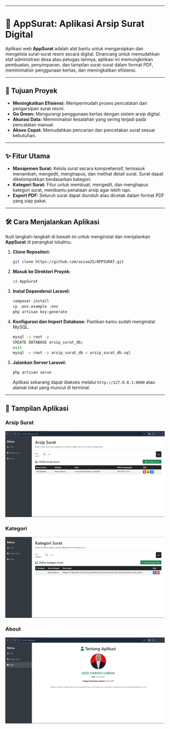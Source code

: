 -----

# 📂 AppSurat: Aplikasi Arsip Surat Digital

Aplikasi web **AppSurat** adalah alat bantu untuk mengarsipkan dan mengelola surat-surat resmi secara digital. Dirancang untuk memudahkan staf administrasi desa atau petugas lainnya, aplikasi ini memungkinkan pembuatan, penyimpanan, dan tampilan surat-surat dalam format PDF, meminimalisir penggunaan kertas, dan meningkatkan efisiensi.

-----

## 🎯 Tujuan Proyek

  - **Meningkatkan Efisiensi:** Mempermudah proses pencatatan dan pengarsipan surat resmi.
  - **Go Green:** Mengurangi penggunaan kertas dengan sistem arsip digital.
  - **Akurasi Data:** Meminimalisir kesalahan yang sering terjadi pada pencatatan manual.
  - **Akses Cepat:** Memudahkan pencarian dan pencetakan surat sesuai kebutuhan.

-----

## ✨ Fitur Utama

  - **Manajemen Surat:** Kelola surat secara komprehensif, termasuk menambah, mengedit, menghapus, dan melihat detail surat. Surat dapat dikelompokkan berdasarkan kategori.
  - **Kategori Surat:** Fitur untuk membuat, mengedit, dan menghapus kategori surat, membantu penataan arsip agar lebih rapi.
  - **Export PDF:** Seluruh surat dapat diunduh atau dicetak dalam format PDF yang siap pakai.

-----

## 🛠️ Cara Menjalankan Aplikasi

Ikuti langkah-langkah di bawah ini untuk menginstal dan menjalankan **AppSurat** di perangkat lokalmu.

1.  **Clone Repositori:**

    ```bash
    git clone https://github.com/azzaa25/APPSURAT.git
    ```

2.  **Masuk ke Direktori Proyek:**

    ```bash
    cd AppSurat
    ```

3.  **Instal Dependensi Laravel:**

    ```bash
    composer install
    cp .env.example .env
    php artisan key:generate
    ```

4.  **Konfigurasi dan Import Database:**
    Pastikan kamu sudah menginstal MySQL.

    ```bash
    mysql -u root -p
    CREATE DATABASE arsip_surat_db;
    exit
    mysql -u root -p arsip_surat_db < arsip_surat_db.sql
    ```

5.  **Jalankan Server Laravel:**

    ```bash
    php artisan serve
    ```

    Aplikasi sekarang dapat diakses melalui `http://127.0.0.1:8000` atau alamat lokal yang muncul di terminal.

-----

## 📸 Tampilan Aplikasi

### Arsip Surat
![Arsip Surat](screenshots/arsip.png)

### Kategori
![Kategori](screenshots/kategori.png)

### About 
![About](screenshots/about.png)
